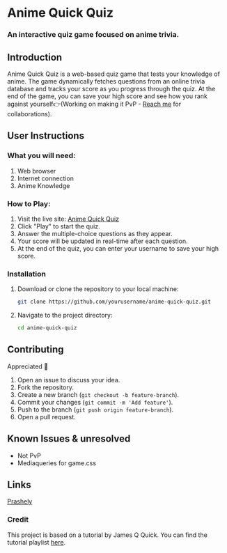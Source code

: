 # Anime Quick Quiz

### An interactive quiz game focused on anime trivia.

## Introduction

Anime Quick Quiz is a web-based quiz game that tests your knowledge of anime. The game dynamically fetches questions from an online trivia database and tracks your score as you progress through the quiz. At the end of the game, you can save your high score and see how you rank against yourself👉(Working on making it PvP - [Reach me](mailto:contact@prashely.com) for collaborations).

## User Instructions

### What you will need:
1. Web browser
2. Internet connection
3. Anime Knowledge

### How to Play:
1. Visit the live site: [Anime Quick Quiz](https://anime-quick-quiz.vercel.app/)
2. Click "Play" to start the quiz.
3. Answer the multiple-choice questions as they appear.
4. Your score will be updated in real-time after each question.
5. At the end of the quiz, you can enter your username to save your high score.

### Installation
1. Download or clone the repository to your local machine:
   ```sh
   git clone https://github.com/yourusername/anime-quick-quiz.git
   ```
2. Navigate to the project directory:
   ```sh
   cd anime-quick-quiz
   ```

## Contributing

Appreciated 🐐
1. Open an issue to discuss your idea.
2. Fork the repository.
3. Create a new branch (`git checkout -b feature-branch`).
4. Commit your changes (`git commit -m 'Add feature'`).
5. Push to the branch (`git push origin feature-branch`).
6. Open a pull request.

## Known Issues & unresolved
- Not PvP
- Mediaqueries for game.css

## Links

[Prashely](http://prashely.com)

### Credit
This project is based on a tutorial by James Q Quick. You can find the tutorial playlist [here](https://www.youtube.com/watch?v=u98ROZjBWy8&list=PLDlWc9AfQBfZIkdVaOQXi1tizJeNJipEx).
